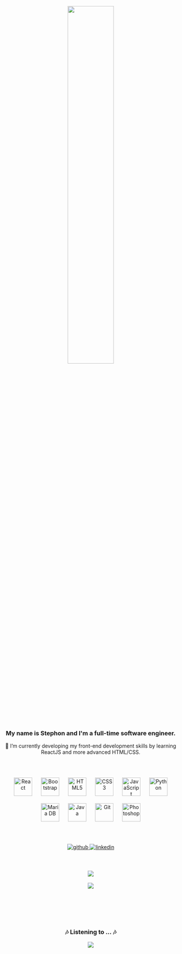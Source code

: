<div align="center">
<img src="https://i.imgur.com/OCyDQuP.png" align="center" style="width: 50%" />
</div>  
  

### <div align="center">My name is Stephon and I'm a full-time software engineer.</div>  
<div align="center">🌱 I’m currently developing my front-end development skills by learning ReactJS and more advanced HTML/CSS.</div>
  
<br/>
<br/>
<br/>

<div align="center">  
<img style="margin: 10px" src="https://profilinator.rishav.dev/skills-assets/react-original-wordmark.svg" alt="React" height="50" />  
<img style="margin: 10px" src="https://profilinator.rishav.dev/skills-assets/bootstrap-plain.svg" alt="Bootstrap" height="50" />  
<img style="margin: 10px" src="https://profilinator.rishav.dev/skills-assets/html5-original-wordmark.svg" alt="HTML5" height="50" />  
<img style="margin: 10px" src="https://profilinator.rishav.dev/skills-assets/css3-original-wordmark.svg" alt="CSS3" height="50" />  
<img style="margin: 10px" src="https://profilinator.rishav.dev/skills-assets/javascript-original.svg" alt="JavaScript" height="50" />  
<img style="margin: 10px" src="https://profilinator.rishav.dev/skills-assets/python-original.svg" alt="Python" height="50" />  
<img style="margin: 10px" src="https://profilinator.rishav.dev/skills-assets/mariadb.png" alt="Maria DB" height="50" />  
<img style="margin: 10px" src="https://profilinator.rishav.dev/skills-assets/java-original-wordmark.svg" alt="Java" height="50" /> 
<img style="margin: 10px" src="https://profilinator.rishav.dev/skills-assets/git-scm-icon.svg" alt="Git" height="50" />  
<img style="margin: 10px" src="https://profilinator.rishav.dev/skills-assets/photoshop-plain.svg" alt="Photoshop" height="50" />  
</div>

<br/>
<br/>
<br/>

<div align="center">
<a href="https://github.com/stefonrose" target="_blank">
<img src=https://img.shields.io/badge/github-%2324292e.svg?&style=for-the-badge&logo=github&logoColor=white alt=github style="margin-bottom: 5px;" />
</a>
<a href="https://linkedin.com/in/sfonrose" target="_blank">
<img src=https://img.shields.io/badge/linkedin-%231E77B5.svg?&style=for-the-badge&logo=linkedin&logoColor=white alt=linkedin style="margin-bottom: 5px;" />
</a>  
</div>  

<br/>
<br/>
<br/>

<div align="center"><img src="https://github-readme-stats.vercel.app/api/top-langs/?username=stefonrose&hide_border=true&layout=compact&theme=dark&langs_count=10" align="center" /></div>  
<br/>
<div align="center"><img src="https://github-readme-stats.vercel.app/api?username=stefonrose&show_icons=true&count_private=true&hide_border=true&include_all_commits=true&theme=dark" align="center" /></div>  


<br/>
<br/>
<br/>  

<div align="center">
<img src"https://github.com/stefonrose/github-stats-transparent/blob/master/generated/overview.svg" /></div>
<img src"https://github.com/stefonrose/github-stats-transparent/blob/master/generated/languages.svg" /></div>

</div>

<br/>
<br/>
<br/>  

### <div align="center">🎶 Listening to ... 🎶</div>

<div align="center"><img src="https://spotify-github-profile.vercel.app/api/view?uid=stefonrose1&cover_image=true&theme=default&bar_color_cover=true" /></div>
<!---
stefonrose/stefonrose is a ✨ special ✨ repository because its `README.md` (this file) appears on your GitHub profile.
You can click the Preview link to take a look at your changes.
--->
